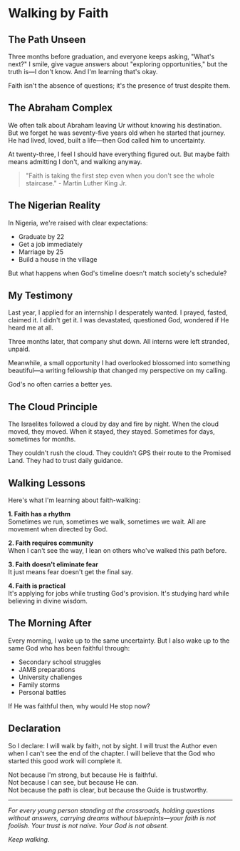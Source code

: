 # Walking by Faith

## The Path Unseen

Three months before graduation, and everyone keeps asking, "What's next?" I smile, give vague answers about "exploring opportunities," but the truth is—I don't know. And I'm learning that's okay.

Faith isn't the absence of questions; it's the presence of trust despite them.

## The Abraham Complex

We often talk about Abraham leaving Ur without knowing his destination. But we forget he was seventy-five years old when he started that journey. He had lived, loved, built a life—then God called him to uncertainty.

At twenty-three, I feel I should have everything figured out. But maybe faith means admitting I don't, and walking anyway.

> "Faith is taking the first step even when you don't see the whole staircase." - Martin Luther King Jr.

## The Nigerian Reality

In Nigeria, we're raised with clear expectations:
- Graduate by 22
- Get a job immediately
- Marriage by 25
- Build a house in the village

But what happens when God's timeline doesn't match society's schedule?

## My Testimony

Last year, I applied for an internship I desperately wanted. I prayed, fasted, claimed it. I didn't get it. I was devastated, questioned God, wondered if He heard me at all.

Three months later, that company shut down. All interns were left stranded, unpaid.

Meanwhile, a small opportunity I had overlooked blossomed into something beautiful—a writing fellowship that changed my perspective on my calling.

God's no often carries a better yes.

## The Cloud Principle

The Israelites followed a cloud by day and fire by night. When the cloud moved, they moved. When it stayed, they stayed. Sometimes for days, sometimes for months.

They couldn't rush the cloud. They couldn't GPS their route to the Promised Land. They had to trust daily guidance.

## Walking Lessons

Here's what I'm learning about faith-walking:

**1. Faith has a rhythm**  
Sometimes we run, sometimes we walk, sometimes we wait. All are movement when directed by God.

**2. Faith requires community**  
When I can't see the way, I lean on others who've walked this path before.

**3. Faith doesn't eliminate fear**  
It just means fear doesn't get the final say.

**4. Faith is practical**  
It's applying for jobs while trusting God's provision. It's studying hard while believing in divine wisdom.

## The Morning After

Every morning, I wake up to the same uncertainty. But I also wake up to the same God who has been faithful through:
- Secondary school struggles
- JAMB preparations
- University challenges
- Family storms
- Personal battles

If He was faithful then, why would He stop now?

## Declaration

So I declare: I will walk by faith, not by sight. I will trust the Author even when I can't see the end of the chapter. I will believe that the God who started this good work will complete it.

Not because I'm strong, but because He is faithful.  
Not because I can see, but because He can.  
Not because the path is clear, but because the Guide is trustworthy.

---

*For every young person standing at the crossroads, holding questions without answers, carrying dreams without blueprints—your faith is not foolish. Your trust is not naive. Your God is not absent.*

*Keep walking.*
